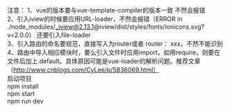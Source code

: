 注意：
1、vue的版本要与vue-template-compiler的版本一致 不然会报错 <br />
2、引入iview的时候要应用URL-loader，不然会报错（ERROR in ./node_modules/_iview@2.13.1@iview/dist/styles/fonts/ionicons.svg?v=2.0.0）
还要引入file-loader <br />
3、引入路由的命名要规范，直接写入为router或者 router： xxx，不然不能识别 <br />
4、路由中导入相应模块时，要么引入文件时应用import，如用require，则要在文件后加上.default。具体原因可能是vue-loader的解析问题。推荐文章（http://www.cnblogs.com/CyLee/p/5836069.html） <br />
启动项目 <br />
npm install <br />
npm start <br />
npm run dev